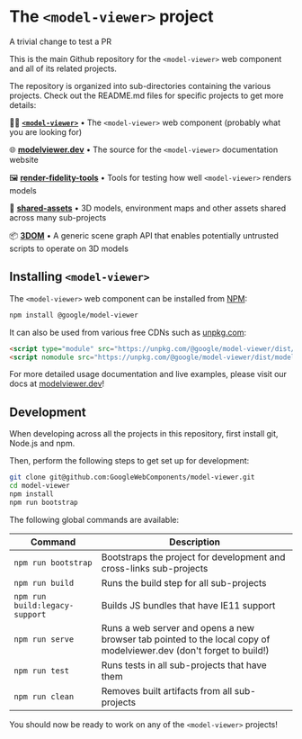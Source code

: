 # The `<model-viewer>` project

A trivial change to test a PR

This is the main Github repository for the `<model-viewer>` web component and
all of its related projects.

The repository is organized into sub-directories containing the various projects.
Check out the README.md files for specific projects to get more details:

👩‍🚀 **[`<model-viewer>`](packages/model-viewer)** • The `<model-viewer>` web component (probably what you are looking for)

🌐 **[modelviewer.dev](packages/modelviewer.dev)** • The source for the `<model-viewer>` documentation website

🖼 **[render-fidelity-tools](packages/render-fidelity-tools)** • Tools for testing how well `<model-viewer>` renders models

🎨 **[shared-assets](packages/shared-assets)** • 3D models, environment maps and other assets shared across many sub-projects

📦 **[3DOM](packages/3dom)** • A generic scene graph API that enables potentially untrusted scripts to operate on 3D models 

## Installing `<model-viewer>`

The `<model-viewer>` web component can be installed from [NPM](https://npmjs.org):

```sh
npm install @google/model-viewer
```

It can also be used from various free CDNs such as [unpkg.com](https://unpkg.com):

```html
<script type="module" src="https://unpkg.com/@google/model-viewer/dist/model-viewer.js"></script>
<script nomodule src="https://unpkg.com/@google/model-viewer/dist/model-viewer-legacy.js"></script>
```

For more detailed usage documentation and live examples, please visit our docs
at [modelviewer.dev](https://modelviewer.dev)!

## Development

When developing across all the projects in this repository, first install git,
Node.js and npm.

Then, perform the following steps to get set up for development:

```sh
git clone git@github.com:GoogleWebComponents/model-viewer.git
cd model-viewer
npm install
npm run bootstrap
```

The following global commands are available:

Command                        | Description
------------------------------ | -----------
`npm run bootstrap`            | Bootstraps the project for development and cross-links sub-projects
`npm run build`                | Runs the build step for all sub-projects
`npm run build:legacy-support` | Builds JS bundles that have IE11 support
`npm run serve`                | Runs a web server and opens a new browser tab pointed to the local copy of modelviewer.dev (don't forget to build!)
`npm run test`                 | Runs tests in all sub-projects that have them
`npm run clean`                | Removes built artifacts from all sub-projects

You should now be ready to work on any of the `<model-viewer>` projects!
